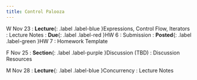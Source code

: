 ```yaml
---
title: Control Palooza
---
```


W Nov 23
: **Lecture**{: .label .label-blue }Expressions, Control Flow, Iterators
  : Lecture Notes
: **Due**{: .label .label-red }HW 6
  : Submission
: **Posted**{: .label .label-green }HW 7
  : Homework Template

F Nov 25
: **Section**{: .label .label-purple }Discussion (TBD)
  : Discussion Resources

M Nov 28
: **Lecture**{: .label .label-blue }Concurrency
  : Lecture Notes
